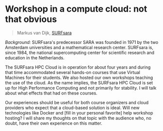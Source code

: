 # Workshop in a compute cloud: not that obvious

> Markus van Dijk, [SURFsara](http://surfsara.nl)

_Background:_ SURFsara's predecessor SARA was founded in 1971 by the two Amsterdam universities and a mathematical research center. SURFsara is, since 1984, the national supercomputing center for scientific research and education in the Netherlands.

The SURFsara HPC Cloud is in operation for about four years and during that time accommodated several hands-on courses that use Virtual Machines for their students. We also hosted our own workshops teaching the use of the cloud.
As the name implies, the SURFsara HPC Cloud is set up for High Performance Computing and not primarily for stability. I will talk about what effects that had on these courses.

Our experiences should be useful for both course organizers and cloud providers who expect that a cloud-based solution is ideal.
Will new technologies like Docker and [fill in your personal favorite] help workshop hosting? I will share my thoughts on that topic with the audience who, no doubt, have their own experience on this matter.
